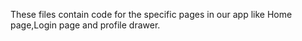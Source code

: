These files contain code for the specific pages in our app like Home page,Login page and profile drawer.
